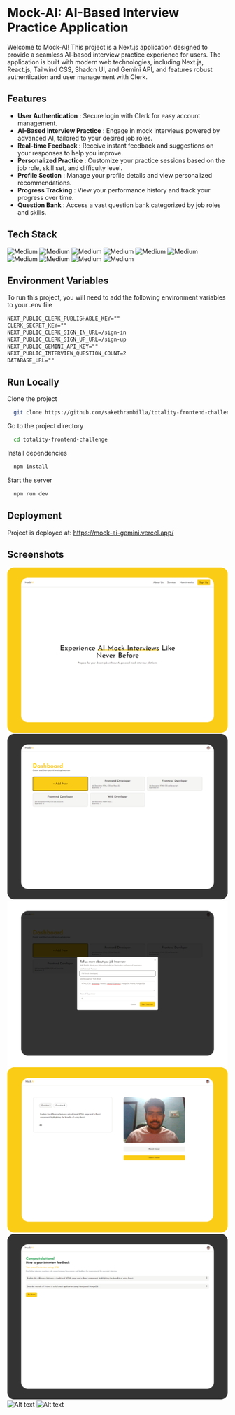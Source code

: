 
#  Mock-AI: AI-Based Interview Practice Application

Welcome to Mock-AI! This project is a Next.js application designed to provide a seamless AI-based interview practice experience for users. The application is built with modern web technologies, including Next.js, React.js, Tailwind CSS, Shadcn UI, and Gemini API, and features robust authentication and user management with Clerk.

## Features

- **User Authentication** : Secure login with Clerk for easy account management.
- **AI-Based Interview Practice** : Engage in mock interviews powered by advanced AI, tailored to your desired job roles.
- **Real-time Feedback** : Receive instant feedback and suggestions on your responses to help you improve.
- **Personalized Practice** : Customize your practice sessions based on the job role, skill set, and difficulty level.
- **Profile Section** : Manage your profile details and view personalized recommendations.
- **Progress Tracking** : View your performance history and track your progress over time.
- **Question Bank** : Access a vast question bank categorized by job roles and skills.


## Tech Stack
![Medium]( https://img.shields.io/badge/TypeScript-3178C6.svg?style=for-the-badge&logo=TypeScript&logoColor=white)
![Medium](  https://img.shields.io/badge/React-61DAFB.svg?style=for-the-badge&logo=React&logoColor=black)
![Medium]( https://img.shields.io/badge/Next.js-000000.svg?style=for-the-badge&logo=nextdotjs&logoColor=white)
![Medium]( https://img.shields.io/badge/Clerk-6C47FF.svg?style=for-the-badge&logo=Clerk&logoColor=white)
![Medium](https://img.shields.io/badge/Google%20Gemini-8E75B2.svg?style=for-the-badge&logo=Google-Gemini&logoColor=white)
![Medium]( https://img.shields.io/badge/Tailwind%20CSS-06B6D4.svg?style=for-the-badge&logo=Tailwind-CSS&logoColor=white)
![Medium]( https://img.shields.io/badge/shadcn/ui-000000.svg?style=for-the-badge&logo=shadcn/ui&logoColor=white)
![Medium]( https://img.shields.io/badge/Prisma-2D3748.svg?style=for-the-badge&logo=Prisma&logoColor=white)
![Medium]( https://img.shields.io/badge/PostgreSQL-4169E1.svg?style=for-the-badge&logo=PostgreSQL&logoColor=white)
![Medium]( https://img.shields.io/badge/Vercel-000000.svg?style=for-the-badge&logo=Vercel&logoColor=white)




## Environment Variables

To run this project, you will need to add the following environment variables to your .env file

```
NEXT_PUBLIC_CLERK_PUBLISHABLE_KEY=""
CLERK_SECRET_KEY=""
NEXT_PUBLIC_CLERK_SIGN_IN_URL=/sign-in
NEXT_PUBLIC_CLERK_SIGN_UP_URL=/sign-up
NEXT_PUBLIC_GEMINI_API_KEY=""
NEXT_PUBLIC_INTERVIEW_QUESTION_COUNT=2
DATABASE_URL=""
```
## Run Locally

Clone the project

```bash
  git clone https://github.com/sakethrambilla/totality-frontend-challenge
```

Go to the project directory


```bash
  cd totality-frontend-challenge
```

Install dependencies

```bash
  npm install
```

Start the server

```bash
  npm run dev
```



## Deployment

Project is deployed at:  https://mock-ai-gemini.vercel.app/


## Screenshots

<img title="a title" alt="Alt text" src="public/sample-images/1.png">
<img title="a title" alt="Alt text" src="public/sample-images/2.png">
<img title="a title" alt="Alt text" src="public/sample-images/3.png">
<img title="a title" alt="Alt text" src="public/sample-images/4.png">
<img title="a title" alt="Alt text" src="public/sample-images/5.png">
<img title="a title" alt="Alt text" src="public/sample-images/6.png">
<img title="a title" alt="Alt text" src="public/sample-images/7.png">
